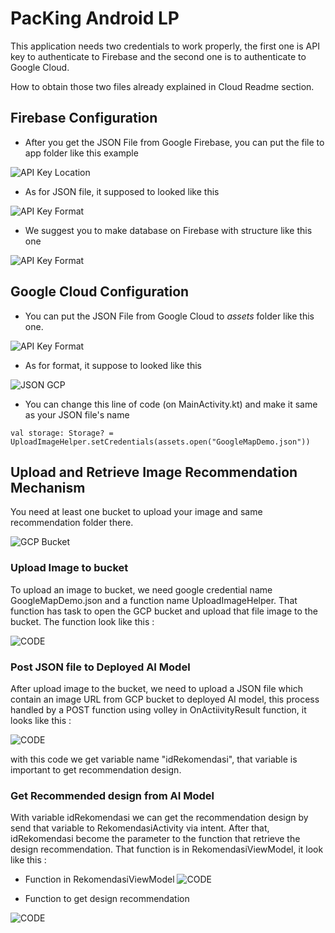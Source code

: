 # PacKing Android LP

This application needs two credentials to work properly, the first one is API <br>key to authenticate to Firebase and the second one is to authenticate to Google Cloud.

How to obtain those two files already explained in Cloud Readme section.

## Firebase Configuration

* After you get the JSON File from Google Firebase, you can put the file to app folder like this example

![API Key Location](https://i.imgur.com/0kZYAVQ.png)

* As for JSON file, it supposed to looked like this 

![API Key Format](https://i.imgur.com/rYZMsfb.png)

* We suggest you to make database on Firebase with structure like this one

![API Key Format](https://i.imgur.com/AhY7fMn.png)

## Google Cloud Configuration

* You can put the JSON File from Google Cloud to *assets* folder like this one.

![API Key Format](https://i.imgur.com/S6l9N3h.png)

* As for format, it suppose to looked like this

![JSON GCP](https://i.imgur.com/LSdqW3g.png)

* You can change this line of code (on MainActivity.kt) and make it same as your JSON file's name

```val storage: Storage? = UploadImageHelper.setCredentials(assets.open("GoogleMapDemo.json"))```

## Upload and Retrieve Image Recommendation Mechanism

You need at least one bucket to upload your image and same recommendation folder there.

![GCP Bucket](https://i.imgur.com/sGJztA8.png)

### Upload Image to bucket

To upload an image to bucket, we need google credential name GoogleMapDemo.json and a function name UploadImageHelper. That function has task to
open the GCP bucket and upload that file image to the bucket. The function look like this :

![CODE](https://i.imgur.com/EaqGFl6.jpg)


### Post JSON file to Deployed AI Model
After upload image to the bucket, we need to upload a JSON file which contain an image URL from GCP bucket to deployed AI model, this process handled by 
a POST function using volley in OnActiivityResult function, it looks like this :

![CODE](https://i.imgur.com/IHuwFAu.jpg)

with this code we get variable name "idRekomendasi", that variable is important to get recommendation design.


### Get Recommended design from AI Model

With variable idRekomendasi we can get the recommendation design by send that variable to RekomendasiActivity via intent. After that, idRekomendasi become the
parameter to the function that retrieve the design recommendation. That function is in RekomendasiViewModel, it look like this :

* Function in RekomendasiViewModel
![CODE](https://imgur.com/0vKtsq2.jpg)



* Function to get design recommendation

![CODE](https://imgur.com/NzGt2F5.jpg)

